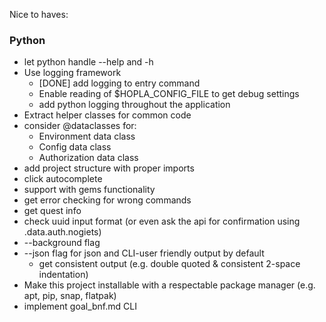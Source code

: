 
Nice to haves:



### Python
* let python handle --help and -h
* Use logging framework 
  + [DONE] add logging to entry command
  + Enable reading of $HOPLA_CONFIG_FILE to get debug settings
  + add python logging throughout the application
* Extract helper classes for common code
* consider @dataclasses for:
  + Environment data class 
  + Config data class 
  + Authorization data class
* add project structure with proper imports
* click autocomplete
* support with gems functionality
* get error checking for wrong commands
* get quest info
* check uuid input format (or even ask the api for confirmation using .data.auth.nogiets)
* --background flag 
* --json flag for json and CLI-user friendly output by default
   * get consistent output (e.g. double quoted & consistent 2-space indentation)
* Make this project installable with a respectable package manager (e.g. apt, pip, snap, flatpak)
* implement goal_bnf.md CLI 
